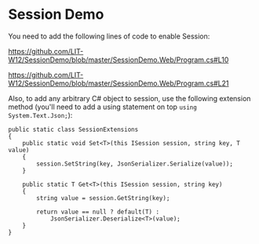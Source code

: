 # Session Demo

You need to add the following lines of code to enable Session:

https://github.com/LIT-W12/SessionDemo/blob/master/SessionDemo.Web/Program.cs#L10

https://github.com/LIT-W12/SessionDemo/blob/master/SessionDemo.Web/Program.cs#L21

Also, to add any arbitrary C# object to session, use the following extension method (you'll need to add a using statement on top `using System.Text.Json;`):

    public static class SessionExtensions
    {
        public static void Set<T>(this ISession session, string key, T value)
        {
            session.SetString(key, JsonSerializer.Serialize(value));
        }

        public static T Get<T>(this ISession session, string key)
        {
            string value = session.GetString(key);

            return value == null ? default(T) :
                JsonSerializer.Deserialize<T>(value);
        }
    }
